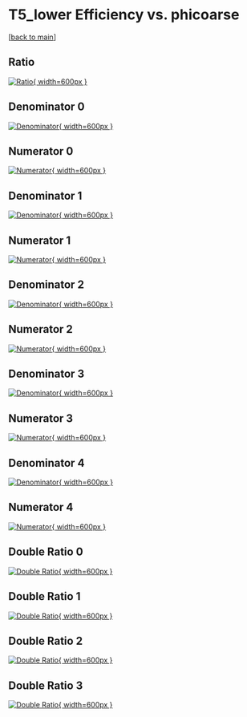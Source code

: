 # T5_lower Efficiency vs. phicoarse

[[back to main](./)]



## Ratio

[![Ratio](../mtv/var/T5_lower_xtr_13_-1_eff_phicoarse.png){ width=600px }](../mtv/var/T5_lower_xtr_13_-1_eff_phicoarse.pdf)

## Denominator 0

[![Denominator](../mtv/den/T5_lower_xtr_13_-1_eff_phicoarse_den0.png){ width=600px }](../mtv/den/T5_lower_xtr_13_-1_eff_phicoarse_den0.pdf)

## Numerator 0

[![Numerator](../mtv/num/T5_lower_xtr_13_-1_eff_phicoarse_num0.png){ width=600px }](../mtv/num/T5_lower_xtr_13_-1_eff_phicoarse_num0.pdf)

## Denominator 1

[![Denominator](../mtv/den/T5_lower_xtr_13_-1_eff_phicoarse_den1.png){ width=600px }](../mtv/den/T5_lower_xtr_13_-1_eff_phicoarse_den1.pdf)

## Numerator 1

[![Numerator](../mtv/num/T5_lower_xtr_13_-1_eff_phicoarse_num1.png){ width=600px }](../mtv/num/T5_lower_xtr_13_-1_eff_phicoarse_num1.pdf)

## Denominator 2

[![Denominator](../mtv/den/T5_lower_xtr_13_-1_eff_phicoarse_den2.png){ width=600px }](../mtv/den/T5_lower_xtr_13_-1_eff_phicoarse_den2.pdf)

## Numerator 2

[![Numerator](../mtv/num/T5_lower_xtr_13_-1_eff_phicoarse_num2.png){ width=600px }](../mtv/num/T5_lower_xtr_13_-1_eff_phicoarse_num2.pdf)

## Denominator 3

[![Denominator](../mtv/den/T5_lower_xtr_13_-1_eff_phicoarse_den3.png){ width=600px }](../mtv/den/T5_lower_xtr_13_-1_eff_phicoarse_den3.pdf)

## Numerator 3

[![Numerator](../mtv/num/T5_lower_xtr_13_-1_eff_phicoarse_num3.png){ width=600px }](../mtv/num/T5_lower_xtr_13_-1_eff_phicoarse_num3.pdf)

## Denominator 4

[![Denominator](../mtv/den/T5_lower_xtr_13_-1_eff_phicoarse_den4.png){ width=600px }](../mtv/den/T5_lower_xtr_13_-1_eff_phicoarse_den4.pdf)

## Numerator 4

[![Numerator](../mtv/num/T5_lower_xtr_13_-1_eff_phicoarse_num4.png){ width=600px }](../mtv/num/T5_lower_xtr_13_-1_eff_phicoarse_num4.pdf)

## Double Ratio 0

[![Double Ratio](../mtv/ratio/T5_lower_xtr_13_-1_eff_phicoarse_ratio0.png){ width=600px }](../mtv/ratio/T5_lower_xtr_13_-1_eff_phicoarse_ratio0.pdf)

## Double Ratio 1

[![Double Ratio](../mtv/ratio/T5_lower_xtr_13_-1_eff_phicoarse_ratio1.png){ width=600px }](../mtv/ratio/T5_lower_xtr_13_-1_eff_phicoarse_ratio1.pdf)

## Double Ratio 2

[![Double Ratio](../mtv/ratio/T5_lower_xtr_13_-1_eff_phicoarse_ratio2.png){ width=600px }](../mtv/ratio/T5_lower_xtr_13_-1_eff_phicoarse_ratio2.pdf)

## Double Ratio 3

[![Double Ratio](../mtv/ratio/T5_lower_xtr_13_-1_eff_phicoarse_ratio3.png){ width=600px }](../mtv/ratio/T5_lower_xtr_13_-1_eff_phicoarse_ratio3.pdf)

